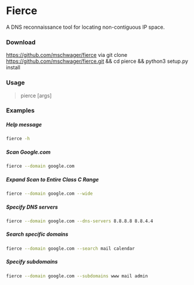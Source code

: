 # Fierce
A DNS reconnaissance tool for locating non-contiguous IP space.

### Download
https://github.com/mschwager/fierce via git clone https://github.com/mschwager/fierce.git && cd pierce && python3 setup.py install

### Usage  
> pierce [args]
  
### Examples  
##### Help message
```bash
fierce -h
```

##### Scan Google.com 
```bash
fierce --domain google.com
```

##### Expand Scan to Entire Class C Range
```bash
fierce --domain google.com --wide
```

##### Specify DNS servers
```bash
fierce --domain google.com --dns-servers 8.8.8.8 8.8.4.4
```

##### Search specific domains
```bash
fierce --domain google.com --search mail calendar
```

##### Specify subdomains
```bash
fierce --domain google.com --subdomains www mail admin
```
